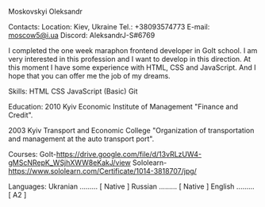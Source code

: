 Moskovskyi  Oleksandr 

Contacts:
Location: Kiev, Ukraine
Tel.:      +38093574773
E-mail:    moscow5@i.ua
Discord:   AleksandrJ-S#6769

I completed the one week maraphon frontend developer in GoIt school. I am very interested in this profession and I want to develop in this direction. At this moment I have some experience with HTML, CSS and JavaScript. And I hope that you can offer me the job of my dreams.

Skills:
HTML
CSS
JavaScript (Basic)
Git

Education:
2010 Kyiv Economic Institute of Management
 "Finance and Credit".

2003 Kyiv Transport and Economic College
"Organization of transportation and management at the auto transport port".

Courses:
GoIt-https://drive.google.com/file/d/13vRLzUW4-gMScNRepK_WSjhXWW8eKakJ/view
Sololearn-https://www.sololearn.com/Certificate/1014-3818707/jpg/


Languages:
Ukranian ......... [ Native ]
Russian  ......... [ Native ]
English  ......... [ A2     ]
